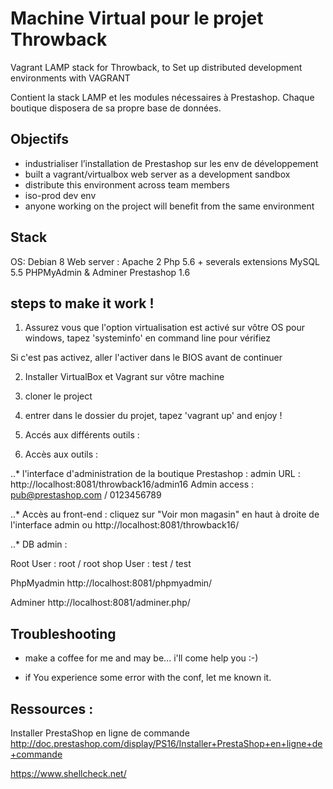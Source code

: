 Machine Virtual pour le projet Throwback
========================================

Vagrant LAMP stack for Throwback, to Set up distributed development environments with VAGRANT

Contient la stack LAMP et les modules nécessaires à Prestashop. Chaque boutique disposera de sa propre base de données.

Objectifs
-----

- industrialiser l’installation de Prestashop sur les env de développement
- built a vagrant/virtualbox web server as a development sandbox
- distribute this environment across team members
- iso-prod dev env
- anyone working on the project will benefit from the same environment


Stack
-----
OS: Debian 8
Web server : Apache 2
Php 5.6 + severals extensions
MySQL 5.5
PHPMyAdmin & Adminer
Prestashop 1.6


steps to make it work !
----------------------

1. Assurez vous que l'option virtualisation est activé sur vôtre OS
pour windows, tapez 'systeminfo' en command line pour vérifiez

Si c'est pas activez, aller l'activer dans le BIOS avant de continuer

2. Installer  VirtualBox et Vagrant sur vôtre machine

3. cloner le project

4. entrer dans le dossier du projet, tapez 'vagrant up' and enjoy !

5. Accés aux différents outils :

6. Accès aux outils :

..* l'interface d'administration de la boutique Prestashop :
admin URL : http://localhost:8081/throwback16/admin16
Admin access : pub@prestashop.com / 0123456789

..* Accès au front-end :
cliquez sur "Voir mon magasin" en haut à droite de l'interface admin
ou http://localhost:8081/throwback16/

..* DB admin :

Root User : root / root
shop User : test / test

PhpMyadmin
 http://localhost:8081/phpmyadmin/

Adminer
http://localhost:8081/adminer.php/


Troubleshooting
----------------

- make a coffee for me and may be... i'll come help you :-)

- if You experience some error with the conf, let me known it.

Ressources :
----------------

Installer PrestaShop en ligne de commande
http://doc.prestashop.com/display/PS16/Installer+PrestaShop+en+ligne+de+commande

https://www.shellcheck.net/



